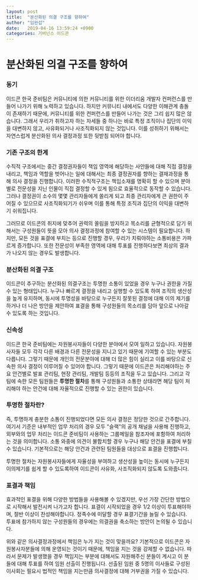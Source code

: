 ```yaml
---
layout: post
title:  "분산화된 의결 구조를 향하여"
author: "임완섭"
date:   2019-04-16 13:59:24 +0900
categories: 거버넌스 이드콘
---
```


# 분산화된 의결 구조를 향하여

### 동기

이드콘 한국 준비팀은 커뮤니티에 의한 커뮤니티를 위한 이더리움 개발자 컨퍼런스를 만들어 나가기 위해 노력하고 있습니다. 하지만 커뮤니티 내에서도 다양한 이해관계 충돌이 존재하기 때문에, 커뮤니티를 위한 컨퍼런스를 만들어 나가는 것은 그리 쉽지 많은 않습니다. 그래서 우리가 취하고자 하는 자세들 중 하나는 바로 특정 조직이나 집단의 이익을 대변하지 않고, 사유화되거나 사조직화되지 않는 것입니다. 이를 성취하기 위해서는 자연스럽게 분산화된 의사 결정과정 또한 뒷받침 되어야 합니다.

### 기존 구조의 한계

수직적 구조에서는 중간 결정권자들이 책임 영역에 해당하는 사안들에 대해 직접 결정을 내리고, 책임과 역할을 벗어나는 일에 대해서는 최종 결정권자를 향하는 결재과정을 통해 의사 결정을 진행합니다. 이러한 수직적구조는 책임소재를 명확히 할 수 있으며 분야별로 전문성을 지닌 인물이 직접 결정할 수 있게 됨으로 효율적으로 동작할 수 있습니다. 그러나 결정권이 소수의 몇몇 관리자들에게 쏠리게 되고 최종 관리자에게 큰 권한이 주어질 수 있으므로 사조직화되기가 쉬우며 이를 통해 특정 조직과 집단의 이익을 대변하기 쉬워집니다. 

그러므로 이드콘의 취지에 맞추어 권력의 쏠림을 방지하고 목소리를 균형적으로 담기 위해서는 구성원들이 뜻을 모아 의사 결정과정에 참여할 수 있는 시스템이 필요합니다. 하지만, 모든 것을 표결에 부치는 등으로 진행할 경우, 우리가 치뤄야하는 소통비용은 가파르게 증가합니다. 또한 전문성이 부족한 영역에 대해 투표를 진행하다보면 최상의 결과가 나오지 않는 경우도 발생합니다.

### 분산화된 의결 구조

이드콘이 추구하는 분산화된 의결구조는 투명한 소통이 있었을 경우 누구나 권한을 가질 수 있는 형태입니다. 누구나 빠르게 결정을 내리고 실행할 수 있도록 하여 조직의 생산성을 높게 유지하며, 동시에 투명성을 바탕으로 누구든지 잘못된 결정에 대해 이의 제기를 하거나 더 나은 방안을 제안하여 표결을 통해 구성원들의 목소리를 담아 앞으로 나아갈 수 있도록 하는 것입니다.

### 신속성

이드콘 한국 준비팀에는 자원봉사자들이 다양한 분야에서 모여 일하고 있습니다. 자원봉사자들 모두 각각 다른 배경과 다른 전문성을 지니고 있기 때문에 기여할 수 있는 부분도 다릅니다. 그렇기 때문에 개인의 전문분야에 대해 더 많은 힘이 실리고 이를 바탕으로 신속한 의사 결정이 이루어질 수 있어야 합니다. 그렇기 때문에 이드콘은 처리해야하는 주요 안건별로 발표 관리팀, 현장 관리팀, 개발팀 등등의 조직을 두고 있습니다. 그리고 각 팀에 속한 모든 팀원들은 **투명한 절차**를 통해 구성원들과 소통한 상태라면 해당 팀이 처리해야 하는 안건에 대해 자율적으로 진행할 수 있는 권한이 있습니다. 

### 투명한 절차란?

즉, 투명하게 충분한 소통이 진행되었다면 모든 의사 결정은 정당한 것으로 간주합니다. 여기서 기준은 내부적인 업무 처리의 경우 모두 "슬랙"의 공개 채널을 사용해 진행하고, 외부와의 업무 처리는 이드콘 준비팀이 사용하는 그룹메일을 참조자에 포함하여 처리하는 것을 의미합니다. 소통 와중에 의견이 불합치할 경우 누구나 해당 안건을 표결에 부칠 수 있습니다. 기본적으로는 해당 안건과 관련된 팀원들을 대상으로 표결을 진행합니다. 

투명한 절차는 자원봉사자들에게 자율성을 부여하고 생산성을 높이는 동시에 누구든지 이의제기를 쉽게 할 수 있도록하여 이드콘이 사유화, 사조직화되지 않도록 도와줍니다.

### 표결과 책임

효과적인 표결을 위해 다양한 방법들을 사용해볼 수 있겠지만, 우선 가장 간단한 방법으로 시작해서 발전시켜 나가고자 합니다. 표결이 시작되었을 경우 1/2 이상이 투표해야하며, 절반 이상이 찬성해야합니다. 정족수에 미달할 경우 표결기간을 늘릴 수 있습니다. 투표에 참가하지 않는 구성원들의 경우에는 의결권을 축소하는 방안이 논의될 수 있습니다.

위와 같은 의사결정과정에서 책임은 누가 지는 것이 맞을까요? 기본적으로 이드콘은 자원봉사자분들에 의해 운영되는 것이기 때문에, 책임을 지는 것을 강제할 수 없습니다. 따라서 문제가 발생했을 경우 책임지는 부분에 대해서도 자원해주신 분들이 계시고 이 분들에 대해 투표를 하여 임원 선출이 진행됩니다. 선출된 임원 중 5명의 이사들로 구성된 이사회는 필요시 법적인 책임을 지는만큼 의사결정에 대해 거부권을 가질 수 있습니다. 
